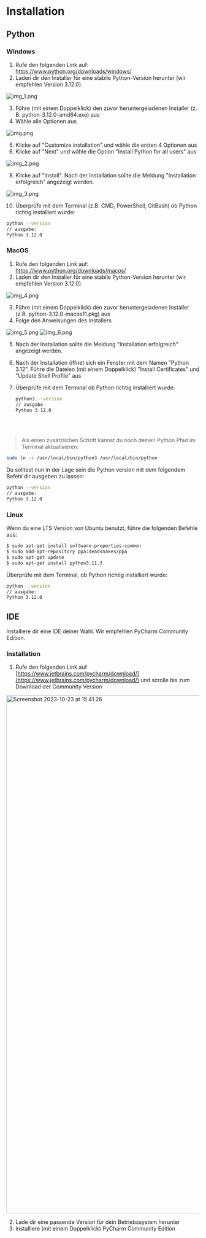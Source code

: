 # Installation

## Python

### Windows

1. Rufe den folgenden Link auf: https://www.python.org/downloads/windows/ 
2. Laden dir den Installer für eine stabile Python-Version herunter (wir empfehlen Version 3.12.0).

![img_1.png](assets/img/img_1.png)


3. Führe (mit einem Doppelklick) den zuvor heruntergeladenen Installer (z. B. python-3.12.0-amd64.exe) aus
4. Wähle alle Optionen aus

![img.png](assets/img/img.png)

5. Klicke auf "Customize installation" und wähle die ersten 4 Optionen aus
6. Klicke auf "Next" und wähle die Option "Install Python for all users" aus

![img_2.png](assets/img/img_2.png)


8. Klicke auf "Install". Nach der Installation sollte die Meldung "Installation erfolgreich" angezeigt werden.

![img_3.png](assets/img/img_3.png)


10. Überprüfe mit dem Terminal (z.B. CMD, PowerShell, GitBash) ob Python richtig installiert wurde:

   ```bash
   python --version
   // ausgabe:
   Python 3.12.0
   ```

### MacOS

1. Rufe den folgenden Link auf: https://www.python.org/downloads/macos/ 
2. Laden dir den Installer für eine stabile Python-Version herunter (wir empfehlen Version 3.12.0).

![img_4.png](assets/img/img_4.png)


3. Führe (mit einem Doppelklick) den zuvor heruntergeladenen Installer (z.B. python-3.12.0-macos11.pkg) aus
4. Folge den Anweisungen des Installers

![img_5.png](assets/img/img_5.png)
![img_6.png](assets/img/img_6.png)

5. Nach der Installation sollte die Meldung "Installation erfolgreich" angezeigt werden.
6. Nach der Installation öffnet sich ein Fenster mit dem Namen "Python 3.12". Führe die Dateien (mit einem Doppelklick) "Install Certificates" und "Update Shell Profile" aus
7. Überprüfe mit dem Terminal ob Python richtig installiert wurde:

   ```bash
   python3 --version
   // ausgabe
   Python 3.12.0
   ```

<br>
<br>

> Als einen zusätzlichen Schritt kannst du noch deinen Python Pfad im Terminal aktualisieren: 
````bash
sudo ln -s /usr/local/bin/python3 /usr/local/bin/python
````

Du solltest nun in der Lage sein die Python version mit dem folgendem Befehl dir ausgeben zu lassen:
   ```bash
   python --version
   // ausgabe:
   Python 3.12.0
   ```


### __Linux__
Wenn du eine LTS Version von Ubuntu benutzt, führe die folgenden Befehle aus:

```bash
$ sudo apt-get install software-properties-common
$ sudo add-apt-repository ppa:deadsnakes/ppa
$ sudo apt-get update
$ sudo apt-get install python3.11.3
``` 

Überprüfe mit dem Terminal, ob Python richtig installiert wurde:
```bash
python --version
// ausgabe:
Python 3.12.0
```

## IDE

Installiere dir eine IDE deiner Wahl. Wir empfehlen PyCharm Community Edition.

### Installation

1. Rufe den folgenden Link auf [https://www.jetbrains.com/pycharm/download/](https://www.jetbrains.com/pycharm/download/) und scrolle bis zum Download der Community Version

<img width="1350" alt="Screenshot 2023-10-23 at 15 41 26" src="https://github.com/derech1e/python-beginner-course/assets/39240736/304ceb38-4aee-4783-bfbc-bd2276797b1e">

2. Lade dir eine passende Version für dein Betriebssystem herunter
3. Installiere (mit einem Doppelklick) PyCharm Community Edition

